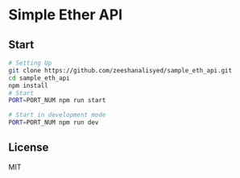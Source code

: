 Simple Ether API
==================================

Start
---------------

```sh
# Setting Up
git clone https://github.com/zeeshanalisyed/sample_eth_api.git
cd sample_eth_api
npm install
# Start
PORT=PORT_NUM npm run start

# Start in development mode
PORT=PORT_NUM npm run dev
```

License
-------
MIT

